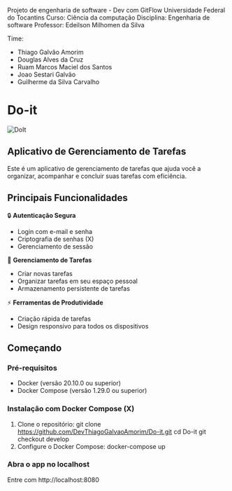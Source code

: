 Projeto de engenharia de software - Dev com GitFlow
Universidade Federal do Tocantins 
Curso: Ciência da computação
Disciplina: Engenharia de software
Professor: Edeilson Milhomen da Silva

Time: 
* Thiago Galvâo Amorim
* Douglas Alves da Cruz
* Ruam Marcos Maciel dos Santos
* Joao Sestari Galvão
* Guilherme da Silva Carvalho

# Do-it

![DoIt](https://github.com/user-attachments/assets/44f26102-16c9-4022-8ef1-20cd16efd5db)

## Aplicativo de Gerenciamento de Tarefas

Este é um aplicativo de gerenciamento de tarefas que ajuda você a organizar, acompanhar e concluir suas tarefas com eficiência.

## Principais Funcionalidades

🔒 **Autenticação Segura**
- Login com e-mail e senha
- Criptografia de senhas (X)
- Gerenciamento de sessão

📝 **Gerenciamento de Tarefas**
- Criar novas tarefas
- Organizar tarefas em seu espaço pessoal
- Armazenamento persistente de tarefas

⚡ **Ferramentas de Produtividade**
- Criação rápida de tarefas
- Design responsivo para todos os dispositivos

## Começando

### Pré-requisitos
- Docker (versão 20.10.0 ou superior)
- Docker Compose (versão 1.29.0 ou superior)

### Instalação com Docker Compose (X)

1. Clone o repositório:
   git clone https://github.com/DevThiagoGalvaoAmorim/Do-it.git
   cd Do-it
   git checkout develop
2. Configure o Docker Compose:
    docker-compose up

### Abra o app no localhost

Entre com http://localhost:8080

